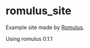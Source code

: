 romulus_site
============

Example site made by [Romulus](https://github.com/felixge/node-romulus).

Using romulus 0.1.1
